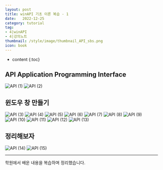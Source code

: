 ```yaml
---
layout: post
title: winAPI 기초 이론 복습 - 1
date:   2022-12-25
category: tutorial
tag:
- 4|winAPI
- 4|강의노트
thumbnail: /style/image/thumbnail_API_sbs.png
icon: book
---
```



* content
{:toc}

## API Application Programming Interface

![API (1)](https://github.com/ssonsonya/ssonsonya.github.io/assets/116151781/71912cf0-bf17-4770-853a-4fe3e5339959)
![API (2)](https://github.com/ssonsonya/ssonsonya.github.io/assets/116151781/f1c9719d-7f02-46b8-8253-fb4e4a640c3c)

## 윈도우 창 만들기

![API (3)](https://github.com/ssonsonya/ssonsonya.github.io/assets/116151781/dd415c01-2573-4ee7-8c60-b73cd51e4620)
![API (4)](https://github.com/ssonsonya/ssonsonya.github.io/assets/116151781/c1898612-38a1-4e75-9561-2516e2d28d1e)
![API (5)](https://github.com/ssonsonya/ssonsonya.github.io/assets/116151781/e06f1fde-a860-47e0-940d-0849b427fee5)
![API (6)](https://github.com/ssonsonya/ssonsonya.github.io/assets/116151781/76d106b1-8170-42cb-a409-6a477deae75f)
![API (7)](https://github.com/ssonsonya/ssonsonya.github.io/assets/116151781/d8c5ea85-53dc-426d-a2a4-1a16014e918a)
![API (8)](https://github.com/ssonsonya/ssonsonya.github.io/assets/116151781/5df6f1da-2098-444b-a0dc-896335157dff)
![API (9)](https://github.com/ssonsonya/ssonsonya.github.io/assets/116151781/b7789cfd-da92-483b-b7fd-250d08e144d0)
![API (10)](https://github.com/ssonsonya/ssonsonya.github.io/assets/116151781/2375ec98-e820-424f-b2eb-7eb364061ecc)
![API (11)](https://github.com/ssonsonya/ssonsonya.github.io/assets/116151781/2dc86a30-b492-414a-a2a4-2bf6905e1b4c)
![API (12)](https://github.com/ssonsonya/ssonsonya.github.io/assets/116151781/be169921-e341-47e6-bf9a-46dcdb93f454)
![API (13)](https://github.com/ssonsonya/ssonsonya.github.io/assets/116151781/150e1605-4858-4bcd-b6fd-983826137f7c)

## 정리해보자

![API (14)](https://github.com/ssonsonya/ssonsonya.github.io/assets/116151781/57cb7ede-ae9d-4604-97e1-e937580a615b)
![API (15)](https://github.com/ssonsonya/ssonsonya.github.io/assets/116151781/25c213f2-ce26-49b0-9bf4-76a53ad17a20)  
  
***
학원에서 배운 내용을 복습하며 정리했습니다.